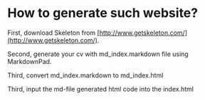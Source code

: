 # How to generate such website?

First, download Skeleton from [http://www.getskeleton.com/](http://www.getskeleton.com/).

Second, generate your cv with md_index.markdown file using MarkdownPad.

Third, convert md_index.markdown to md_index.html

Third, input the md-file generated html code into the index.html
